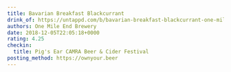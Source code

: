 ```yaml
---
title: Bavarian Breakfast Blackcurrant
drink_of: https://untappd.com/b/bavarian-breakfast-blackcurrant-one-mile-end-brewery/2899226
authors: One Mile End Brewery
date: 2018-12-05T22:05:18+0000
rating: 4.25
checkin:
  title: Pig's Ear CAMRA Beer & Cider Festival
posting_method: https://ownyour.beer
---
```


